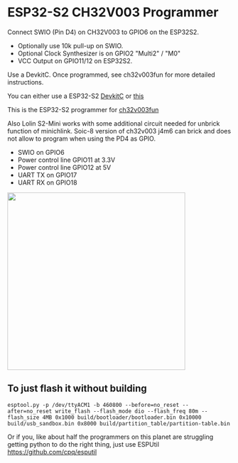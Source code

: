 # ESP32-S2 CH32V003 Programmer

Connect SWIO (Pin D4) on CH32V003 to GPIO6 on the ESP32S2.
 * Optionally use 10k pull-up on SWIO.
 * Optional Clock Synthesizer is on GPIO2 "Multi2" / "M0"
 * VCC Output on GPIO11/12 on ESP32S2.

Use a DevkitC. Once programmed, see ch32v003fun for more detailed instructions.

You can either use a ESP32-S2 [DevkitC](https://www.digikey.com/en/products/detail/espressif-systems/ESP32-S2-DEVKITC-1-N8R2/16688755) or [this](https://github.com/cnlohr/cnhardware/tree/master/esp32s2-funprog)

This is the ESP32-S2 programmer for [ch32v003fun](https://github.com/cnlohr/ch32v003fun)

Also Lolin S2-Mini works with some additional circuit needed for unbrick function of minichlink. Soic-8 version of ch32v003 j4m6 can brick and does not allow to program when using the PD4 as GPIO.

* SWIO on GPIO6 
* Power control line GPIO11 at 3.3V
* Power control line GPIO12 at 5V
* UART TX on GPIO17
* UART RX on GPIO18
 
<img src="https://github.com/phantomxe/esp32s2-cookbook/assets/22988043/d00f9143-06b9-4eea-bc95-37cbcfd4f618" width="400">


## To just flash it without building

```
esptool.py -p /dev/ttyACM1 -b 460800 --before=no_reset --after=no_reset write_flash --flash_mode dio --flash_freq 80m --flash_size 4MB 0x1000 build/bootloader/bootloader.bin 0x10000 build/usb_sandbox.bin 0x8000 build/partition_table/partition-table.bin
```
Or if you, like about half the programmers on this planet are struggling getting python to do the right thing, just use ESPUtil https://github.com/cpq/esputil


